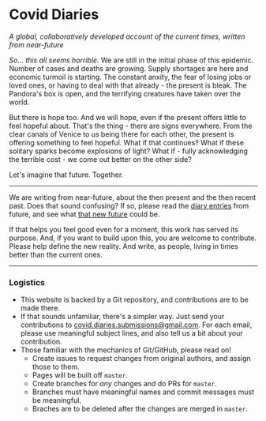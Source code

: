 # Covid Diaries

*A global, collaboratively developed account of the current times, written from near-future*

_So... this all seems horrible._ We are still in the initial phase of this epidemic. Number of cases and deaths are growing. Supply shortages are here and economic turmoil is starting. The constant anxity, the fear of losing jobs or loved ones, or having to deal with that already - the present is bleak. The Pandora's box is open, and the terrifying creatures have taken over the world. 

But there is hope too. And we will hope, even if the present offers little to feel hopeful about. That's the thing - there are signs everywhere. From the clear canals of Venice to us being there for each other, the present is offering something to feel hopeful. What if that continues? What if these solitary sparks become explosions of light? What if - fully acknowledging the terrible cost - we come out better on the other side?

Let's imagine that future. Together.

***

We are writing from near-future, about the then present and the then recent past. Does that sound confusing? If so, please read the [diary entries](/diaries/index.md) from future, and see what [that new future](/reality/now.md) could be.

If that helps you feel good even for a moment, this work has served its purpose. And, if you want to build upon this, you are welcome to contribute. Please help define the new reality. And write, as people, living in times better than the current ones.

***

### Logistics
- This website is backed by a Git repository, and contributions are to be made there.
- If that sounds unfamiliar, there's a simpler way. Just send your contributions to covid.diaries.submissions@gmail.com. For each email, please use meaningful subject lines, and also tell us a bit about your contribution.
- Those familiar with the mechanics of Git/GitHub, please read on!
	- Create issues to request changes from original authors, and assign those to them.
	- Pages will be built off `master`.
	- Create branches for _any_ changes and do PRs for `master`.
	- Branches must have meaningful names and commit messages must be meaningful.
	- Braches are to be deleted after the changes are merged in `master`.